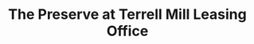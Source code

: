 ---
title: "The Preserve at Terrell Mill Leasing Office"
url: /marietta/the-preserve-at-terrell-mill-leasing-office/
shop: shop
---
